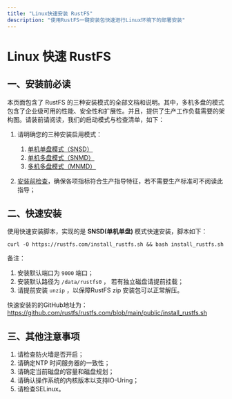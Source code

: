 ```yaml
---
title: "Linux快速安装 RustFS"
description: "使用RustFS一键安装包快速进行Linux环境下的部署安装"
---
```


# Linux 快速 RustFS

<a id="mode"></a>

## 一、安装前必读

本页面包含了 RustFS 的三种安装模式的全部文档和说明。其中，多机多盘的模式包含了企业级可用的性能、安全性和扩展性。并且，提供了生产工作负载需要的架构图。请装前请阅读，我们的启动模式与检查清单，如下：

1. 请明确您的三种安装启用模式：

    1. [单机单盘模式（SNSD）](./single-node-single-disk.md)
    2. [单机多盘模式（SNMD）](./single-node-multiple-disk.md)
    3. [多机多盘模式（MNMD）](./multiple-node-multiple-disk.md)

2. [安装前检查](../checklists/index.md)，确保各项指标符合生产指导特征，若不需要生产标准可不阅读此指导；


## 二、快速安装

使用快速安装脚本，实现的是 **SNSD(单机单盘)** 模式快速安装，脚本如下：

~~~
curl -O https://rustfs.com/install_rustfs.sh && bash install_rustfs.sh
~~~


备注：
1. 安装默认端口为 `9000` 端口；
2. 安装默认路径为 `/data/rustfs0` ， 若有独立磁盘请提前挂载；
3. 请提前安装 `unzip` ，以保障RustFS zip 安装包可以正常解压。


快速安装的的GitHub地址为：https://github.com/rustfs/rustfs.com/blob/main/public/install_rustfs.sh



## 三、其他注意事项

1. 请检查防火墙是否开启；
2. 请确定NTP 时间服务器的一致性；
3. 请确定当前磁盘的容量和磁盘规划；
4. 请确认操作系统的内核版本以支持IO-Uring；
5. 请检查SELinux。


